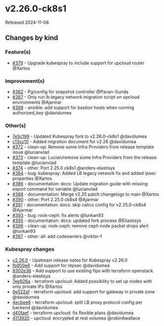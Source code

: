 # v2.26.0-ck8s1

Released 2024-11-08

## Changes by kind

### Feature(s)

- [#379](https://github.com/elastisys/compliantkubernetes-kubespray/pull/379) - Upgrade kubespray to include support for upcloud router @Xartos

### Improvement(s)

- [#382](https://github.com/elastisys/compliantkubernetes-kubespray/pull/382) - Pg/config for snapshot controller @Pavan-Gunda
- [#387](https://github.com/elastisys/compliantkubernetes-kubespray/pull/387) - Only run lb legacy network migration script on upcloud environments @Ajarmar
- [#398](https://github.com/elastisys/compliantkubernetes-kubespray/pull/398) - ansible: add support for bastion hosts when running authorized_key @davidumea

### Other(s)

- [7e5c199](https://github.com/elastisys/compliantkubernetes-kubespray/commit/7e5c199d2419236ee4ffcf99a3710e02f6638dc8) - Updated Kubespray fork to v2.26.0-ck8s1 @davidumea
- [c13cc10](https://github.com/elastisys/compliantkubernetes-kubespray/commit/c13cc10528b8b46cf2caf97122a180a647d069ab) - Added migration document for v2.26 @davidumea
- [#372](https://github.com/elastisys/compliantkubernetes-kubespray/pull/372) - clean-up: Remove some Infra Providers from release template issue @lucianvlad
- [#373](https://github.com/elastisys/compliantkubernetes-kubespray/pull/373) - clean-up: Lucian/remove some Infra Providers from the release template @lucianvlad
- [#374](https://github.com/elastisys/compliantkubernetes-kubespray/pull/374) - other: Port 2.25.0 ck8s1 @anders-elastisys
- [#384](https://github.com/elastisys/compliantkubernetes-kubespray/pull/384) - bug: kubespray: Added LB legacy network fix and added ipsec properties @Xartos
- [#386](https://github.com/elastisys/compliantkubernetes-kubespray/pull/386) - documentation: docs: Update migration guide with missing export command for variable @lucianvlad
- [#388](https://github.com/elastisys/compliantkubernetes-kubespray/pull/388) - documentation: Merge v2.25 patch changelogs to main @Xartos
- [#390](https://github.com/elastisys/compliantkubernetes-kubespray/pull/390) - other: Port 2.25.0 ck8s4 @Ajarmar
- [#391](https://github.com/elastisys/compliantkubernetes-kubespray/pull/391) - documentation: docs: skip calico config for v2.25.0-ck8s4 @Ajarmar
- [#393](https://github.com/elastisys/compliantkubernetes-kubespray/pull/393) - bug: rook-ceph: fix alerts @lunkan93
- [#395](https://github.com/elastisys/compliantkubernetes-kubespray/pull/395) - documentation: docs: updated fork process @Eliastisys
- [#396](https://github.com/elastisys/compliantkubernetes-kubespray/pull/396) - clean-up: rook-ceph: remove ceph node packet drops alert @lunkan93
- [#397](https://github.com/elastisys/compliantkubernetes-kubespray/pull/397) - other: all: add codeowners @viktor-f

### Kubespray changes

- [v2.26.0](https://github.com/kubernetes-sigs/kubespray/releases/tag/v2.26.0) - Upstream release notes for Kubespray v2.26.0
- [fb950e8](https://github.com/elastisys/kubespray/commit/fb950e8a58cfa164e2cbb1000d9af454cd274ace) - Add support for ntpsec @davidumea
- [9302e36](https://github.com/elastisys/kubespray/commit/9302e36f8548c3ef613e70ba2b36ccf67f41bd90) - Add support to use existing fips with terraform openstack @anders-elastisys
- [7ee926a](https://github.com/elastisys/kubespray/commit/7ee926a696186a41eb5e2a1bf8ca3cb80011b107) - terraform upcloud: Added possibility to set up nodes with only private IPs @Xartos
- [9e522af](https://github.com/elastisys/kubespray/commit/9e522affc281fddee740386a2d49724fe7a5d13a) - terraform upcloud: add support for gateway in private zone @davidumea
- [4ecbee6](https://github.com/elastisys/kubespray/commit/4ecbee6c0f245a6ba0fb33eba36bfd97e5211c14) - terraform upcloud: split LB proxy protocol config per backend @davidumea
- [d40faef](https://github.com/elastisys/kubespray/commit/d40faef54f47ff26442ff271e6ec01b251d948d9) - terraform upcloud: fix flexible plans @davidumea
- [4113920](https://github.com/elastisys/kubespray/commit/4113920ad99e7f1853c3c215534375bd43766b45) - upcloud: encrypted at rest volumes @robinAwallace
